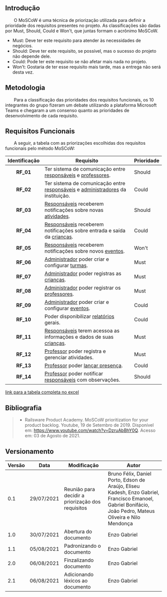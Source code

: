 ## Introdução

&emsp;&emsp;O MoSCoW é uma técnica de priorização utilizada para definir a prioridade dos requisitos presentes no projeto. As classificações são dadas por Must, Should, Could e Won't, que juntas formam o acrônimo MoSCoW.

- Must: Deve ter este requisito para atender às necessidades de negócios.
- Should: Deve ter este requisito, se possível, mas o sucesso do projeto não depende dele.
- Could: Pode ter este requisito se não afetar mais nada no projeto.
- Won't: Gostaria de ter esse requisito mais tarde, mas a entrega não será desta vez.

## Metodologia

&emsp;&emsp;Para a classificação das prioridades dos requisitos funcionais, os 10 integrantes do grupo fizeram um debate utilizando a plataforma Microsoft Teams e chegaram a um consenso quanto as prioridades de desenvolvimento de cada requisito.

## Requisitos Funcionais

&emsp;&emsp;A seguir, a tabela com as priorizações escolhidas dos requisitos funcionais pelo método MoSCoW:

| Identificação | Requisito                                                                                                                                                                                             | Prioridade |
| :-----------: | ----------------------------------------------------------------------------------------------------------------------------------------------------------------------------------------------------- | ---------- |
|   **RF_01**   | Ter sistema de comunicação entre [responsáveis](/2021.1_G6_Curumim/base/requisitos/modelagem/lexicos/#lexico-responsavel) e [professores](/2021.1_G6_Curumim/base/requisitos/modelagem/lexicos/#lexico-professores).                      | Should     |
|   **RF_02**   | Ter sistema de comunicação entre [responsáveis](/2021.1_G6_Curumim/base/requisitos/modelagem/lexicos/#lexico-responsavel) e [administradores](/2021.1_G6_Curumim/base/requisitos/modelagem/lexicos/#lexico-administrador) da instituição. | Could      |
|   **RF_03**   | [Responsáveis](/2021.1_G6_Curumim/base/requisitos/modelagem/lexicos/#lexico-responsavel) receberem notificações sobre novas [atividades](/2021.1_G6_Curumim/base/requisitos/modelagem/lexicos/#lexico-atividade).                         | Should     |
|   **RF_04**   | [Responsáveis](/2021.1_G6_Curumim/base/requisitos/modelagem/lexicos/#lexico-responsavel) receberem notificações sobre entrada e saída da [crianças](/2021.1_G6_Curumim/base/requisitos/modelagem/lexicos/#lexico-crianca).                | Could      |
|   **RF_05**   | [Responsáveis](/2021.1_G6_Curumim/base/requisitos/modelagem/lexicos/#lexico-responsavel) receberem notificações sobre novos [eventos](/2021.1_G6_Curumim/base/requisitos/modelagem/lexicos/#lexico-evento).                               | Won't      |
|   **RF_06**   | [Administrador](/2021.1_G6_Curumim/base/requisitos/modelagem/lexicos/#lexico-administrador) poder criar e configurar [turmas](/2021.1_G6_Curumim/base/requisitos/modelagem/lexicos/#lexico-turma).                                        | Must       |
|   **RF_07**   | [Administrador](/2021.1_G6_Curumim/base/requisitos/modelagem/lexicos/#lexico-administrador) poder registras as [crianças](/2021.1_G6_Curumim/base/requisitos/modelagem/lexicos/#lexico-crianca).                                          | Must       |
|   **RF_08**   | [Administrador](/2021.1_G6_Curumim/base/requisitos/modelagem/lexicos/#lexico-administrador) poder registrar os [professores](/2021.1_G6_Curumim/base/requisitos/modelagem/lexicos/#lexico-professor).                                     | Must       |
|   **RF_09**   | [Administrador](/2021.1_G6_Curumim/base/requisitos/modelagem/lexicos/#lexico-administrador) poder criar e configurar [eventos](/2021.1_G6_Curumim/base/requisitos/modelagem/lexicos/#lexico-evento).                                      | Could      |
|   **RF_10**   | Poder disponibilizar [relatórios](/2021.1_G6_Curumim/base/requisitos/modelagem/lexicos/#lexico-relatorio) gerais.                                                                                                       | Could      |
|   **RF_11**   | [Responsáveis](/2021.1_G6_Curumim/base/requisitos/modelagem/lexicos/#lexico-responsavel) terem acessoa as informações e dados de suas [crianças](/2021.1_G6_Curumim/base/requisitos/modelagem/lexicos/#lexico-crianca).                   | Must       |
|   **RF_12**   | [Professor](/2021.1_G6_Curumim/base/requisitos/modelagem/lexicos/#lexico-professor) poder registra e gerenciar atividades.                                                                                              | Must       |
|   **RF_13**   | [Professor](/2021.1_G6_Curumim/base/requisitos/modelagem/lexicos/#lexico-professor) poder [lançar presença](/2021.1_G6_Curumim/base/requisitos/modelagem/lexicos/#lexico-lancar-presenca).                                                | Could      |
|   **RF_14**   | [Professor](/2021.1_G6_Curumim/base/requisitos/modelagem/lexicos/#lexico-professor) poder notificar [responsáveis](/2021.1_G6_Curumim/base/requisitos/modelagem/lexicos/#lexico-responsavel) com observações.                             | Should     |

[link para a tabela completa no excel](https://docs.google.com/spreadsheets/d/1VO7EnKcoZ7DF_uIbGJHg4b3MkhtVpMwE/edit#gid=667435397)

## Bibliografia

> - Railsware Product Academy. MoSCoW prioritization for your product backlog. Youtube, 19 de Setembro de 2019. Disponível em: <https://www.youtube.com/watch?v=DzruAbBhY0Q>. Acesso em: 03 de Agosto de 2021.

## Versionamento

| Versão | Data       | Modificação                                       | Autor                                                                                                                                                      |
| ------ | ---------- | ------------------------------------------------- | ---------------------------------------------------------------------------------------------------------------------------------------------------------- |
| 0.1    | 29/07/2021 | Reunião para decidir a priorização dos requisitos | Bruno Félix, Daniel Porto, Edson de Araújo, Eliseu Kadesh, Enzo Gabriel, Francisco Emanoel, Gabriel Bonifácio, João Pedro, Mateus Oliveira e Nilo Mendonça |
| 1.0    | 30/07/2021 | Abertura do documento                             | Enzo Gabriel                                                                                                                                               |
| 1.1    | 05/08/2021 | Padronizando o documento                          | Enzo Gabriel                                                                                                                                               |
| 2.0    | 06/08/2021 | Finzalizando documento                            | Enzo Gabriel                                                                                                                                               |
| 2.1    | 06/08/2021 | Adicionando léxicos ao documento                  | Enzo Gabriel                                                                                                                                               |
